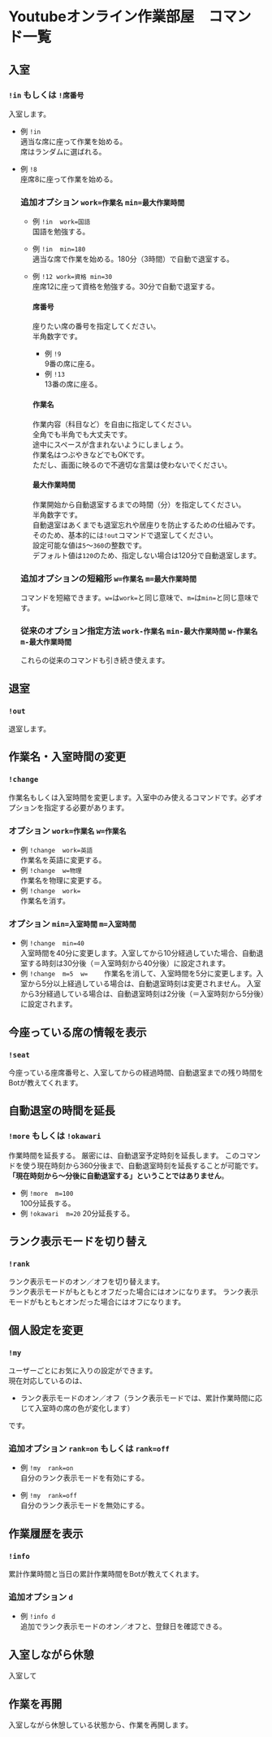 # Youtubeオンライン作業部屋　コマンド一覧

## 入室

### `!in` もしくは `!席番号`  

入室します。

- 例 `!in`  
  適当な席に座って作業を始める。  
  席はランダムに選ばれる。  
  
- 例 `!8`  
  座席8に座って作業を始める。  

  ### 追加オプション `work=作業名` `min=最大作業時間`
  
  - 例 `!in  work=国語`  
    国語を勉強する。  
  
  - 例 `!in  min=180`  
    適当な席で作業を始める。180分（3時間）で自動で退室する。  
  
  - 例 `!12 work=資格 min=30`  
    座席12に座って資格を勉強する。30分で自動で退室する。  
  
    #### 席番号
    座りたい席の番号を指定してください。  
    半角数字です。  
  
    - 例 `!9`  
      9番の席に座る。  
    - 例 `!13`  
      13番の席に座る。  
    
    #### 作業名
    作業内容（科目など）を自由に指定してください。  
    全角でも半角でも大丈夫です。  
    途中にスペースが含まれないようにしましょう。  
    作業名はつぶやきなどでもOKです。  
    ただし、画面に映るので不適切な言葉は使わないでください。  
    
    #### 最大作業時間
    作業開始から自動退室するまでの時間（分）を指定してください。  
    半角数字です。  
    自動退室はあくまでも退室忘れや居座りを防止するための仕組みです。  
    そのため、基本的には`!out`コマンドで退室してください。  
    設定可能な値は`5`～`360`の整数です。  
    デフォルト値は`120`のため、指定しない場合は120分で自動退室します。  
  
  ### 追加オプションの短縮形 `w=作業名` `m=最大作業時間`
  コマンドを短縮できます。`w=`は`work=`と同じ意味で、`m=`は`min=`と同じ意味です。
  
  ### 従来のオプション指定方法 `work-作業名` `min-最大作業時間` `w-作業名` `m-最大作業時間`
  これらの従来のコマンドも引き続き使えます。

## 退室
### `!out`

退室します。


## 作業名・入室時間の変更
### `!change`
作業名もしくは入室時間を変更します。入室中のみ使えるコマンドです。必ずオプションを指定する必要があります。

  ### オプション `work=作業名` `w=作業名`  

  - 例 `!change  work=英語`  
    作業名を英語に変更する。
  - 例 `!change  w=物理`  
    作業名を物理に変更する。
  - 例 `!change  work=`  
    作業名を消す。
  
  ### オプション `min=入室時間` `m=入室時間`  
  
  - 例 `!change  min=40`  
    入室時間を40分に変更します。入室してから10分経過していた場合、自動退室する時刻は30分後（＝入室時刻から40分後）に設定されます。
  - 例 `!change  m=5  w=`　　
    作業名を消して、入室時間を5分に変更します。入室から5分以上経過している場合は、自動退室時刻は変更されません。
    入室から3分経過している場合は、自動退室時刻は2分後（＝入室時刻から5分後）に設定されます。


## 今座っている席の情報を表示
### `!seat`
今座っている座席番号と、入室してからの経過時間、自動退室までの残り時間をBotが教えてくれます。


## 自動退室の時間を延長
### `!more` もしくは `!okawari`
作業時間を延長する。
厳密には、自動退室予定時刻を延長します。
このコマンドを使う現在時刻から360分後まで、自動退室時刻を延長することが可能です。
**「現在時刻から～分後に自動退室する」ということではありません**。

- 例 `!more  m=100`  
  100分延長する。
- 例 `!okawari  m=20`
  20分延長する。


## ランク表示モードを切り替え
### `!rank`
ランク表示モードのオン／オフを切り替えます。  
ランク表示モードがもともとオフだった場合にはオンになります。
ランク表示モードがもともとオンだった場合にはオフになります。


## 個人設定を変更
### `!my`
ユーザーごとにお気に入りの設定ができます。  
現在対応しているのは、
- ランク表示モードのオン／オフ（ランク表示モードでは、累計作業時間に応じて入室時の席の色が変化します）  

です。

  ### 追加オプション `rank=on` もしくは `rank=off`
  - 例 `!my  rank=on`  
    自分のランク表示モードを有効にする。

  - 例 `!my  rank=off`  
    自分のランク表示モードを無効にする。




## 作業履歴を表示
### `!info`

累計作業時間と当日の累計作業時間をBotが教えてくれます。

  ### 追加オプション `d`
  - 例 `!info d`  
    追加でランク表示モードのオン／オフと、登録日を確認できる。


## 入室しながら休憩
入室して

## 作業を再開
入室しながら休憩している状態から、作業を再開します。

